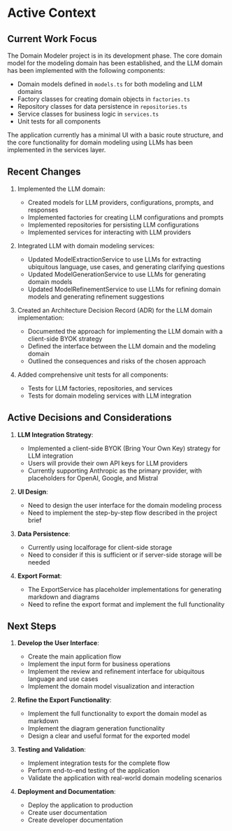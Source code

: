 # Active Context

## Current Work Focus

The Domain Modeler project is in its development phase. The core domain model for the modeling domain has been established, and the LLM domain has been implemented with the following components:

- Domain models defined in `models.ts` for both modeling and LLM domains
- Factory classes for creating domain objects in `factories.ts`
- Repository classes for data persistence in `repositories.ts`
- Service classes for business logic in `services.ts`
- Unit tests for all components

The application currently has a minimal UI with a basic route structure, and the core functionality for domain modeling using LLMs has been implemented in the services layer.

## Recent Changes

1. Implemented the LLM domain:
   - Created models for LLM providers, configurations, prompts, and responses
   - Implemented factories for creating LLM configurations and prompts
   - Implemented repositories for persisting LLM configurations
   - Implemented services for interacting with LLM providers

2. Integrated LLM with domain modeling services:
   - Updated ModelExtractionService to use LLMs for extracting ubiquitous language, use cases, and generating clarifying questions
   - Updated ModelGenerationService to use LLMs for generating domain models
   - Updated ModelRefinementService to use LLMs for refining domain models and generating refinement suggestions

3. Created an Architecture Decision Record (ADR) for the LLM domain implementation:
   - Documented the approach for implementing the LLM domain with a client-side BYOK strategy
   - Defined the interface between the LLM domain and the modeling domain
   - Outlined the consequences and risks of the chosen approach

4. Added comprehensive unit tests for all components:
   - Tests for LLM factories, repositories, and services
   - Tests for domain modeling services with LLM integration

## Active Decisions and Considerations

1. **LLM Integration Strategy**:
   - Implemented a client-side BYOK (Bring Your Own Key) strategy for LLM integration
   - Users will provide their own API keys for LLM providers
   - Currently supporting Anthropic as the primary provider, with placeholders for OpenAI, Google, and Mistral

2. **UI Design**:
   - Need to design the user interface for the domain modeling process
   - Need to implement the step-by-step flow described in the project brief

3. **Data Persistence**:
   - Currently using localforage for client-side storage
   - Need to consider if this is sufficient or if server-side storage will be needed

4. **Export Format**:
   - The ExportService has placeholder implementations for generating markdown and diagrams
   - Need to refine the export format and implement the full functionality

## Next Steps

1. **Develop the User Interface**:
   - Create the main application flow
   - Implement the input form for business operations
   - Implement the review and refinement interface for ubiquitous language and use cases
   - Implement the domain model visualization and interaction

2. **Refine the Export Functionality**:
   - Implement the full functionality to export the domain model as markdown
   - Implement the diagram generation functionality
   - Design a clear and useful format for the exported model

3. **Testing and Validation**:
   - Implement integration tests for the complete flow
   - Perform end-to-end testing of the application
   - Validate the application with real-world domain modeling scenarios

4. **Deployment and Documentation**:
   - Deploy the application to production
   - Create user documentation
   - Create developer documentation
